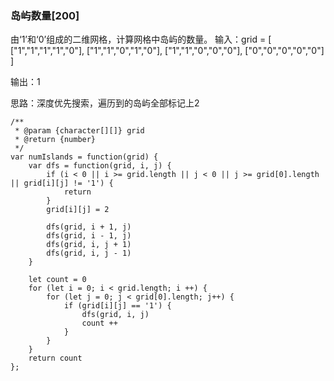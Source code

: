 ### 岛屿数量[200]
由‘1’和‘0’组成的二维网格，计算网格中岛屿的数量。
输入：grid = [
  ["1","1","1","1","0"],
  ["1","1","0","1","0"],
  ["1","1","0","0","0"],
  ["0","0","0","0","0"]
]


输出：1

思路：深度优先搜索，遍历到的岛屿全部标记上2

```
/**
 * @param {character[][]} grid
 * @return {number}
 */
var numIslands = function(grid) {
    var dfs = function(grid, i, j) {
        if (i < 0 || i >= grid.length || j < 0 || j >= grid[0].length || grid[i][j] != '1') {
            return
        }
        grid[i][j] = 2

        dfs(grid, i + 1, j)
        dfs(grid, i - 1, j)
        dfs(grid, i, j + 1)
        dfs(grid, i, j - 1)
    }

    let count = 0
    for (let i = 0; i < grid.length; i ++) {
        for (let j = 0; j < grid[0].length; j++) {
            if (grid[i][j] == '1') {
                dfs(grid, i, j)
                count ++
            }
        }
    }
    return count
};
```
